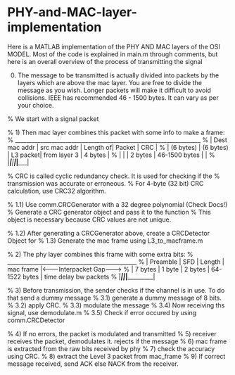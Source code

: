 # PHY-and-MAC-layer-implementation

Here is a MATLAB implementation of the PHY AND MAC layers of the OSI MODEL.
Most of the code is explained in main.m through comments, but here is an overall overview of the process of transmitting the signal

0) The message to be transmitted is actually divided into packets by the layers which are above the mac layer. You are free to divide the message as you wish. Longer packets will make it difficult to avoid collisions.
IEEE has recommended 46 - 1500 bytes. It can vary as per your choice.

% We start with a signal packet

% 1) Then mac layer combines this packet with some info to make a frame:
%  __________________________________________________________________
% | Dest mac addr | src mac addr | Length of| Packet        | CRC     |
% | (6 bytes)     | (6 bytes)    | L3 packet| from layer 3  | 4 bytes |
% |               |              | 2 bytes  | 46-1500 bytes |         |
% |_______________|______________|__________|_______________|_________|

% CRC is called cyclic redundancy check. It is used for checking if the
% transmission was accurate or erroneous.
% For 4-byte (32 bit) CRC calculation, use CRC32 algorithm.

% 1.1) Use comm.CRCGenerator with a 32 degree polynomial (Check Docs!)
% Generate a CRC generator object and pass it to the function
% This object is necessary because CRC values are not unique.

% 1.2) After generating a CRCGenerator above, create a CRCDetector Object for
% 1.3) Generate the mac frame using L3_to_macframe.m

% 2) The phy layer combines this frame with some extra bits:
%  ______________________________________________
% | Preamble  | SFD    | Length  | mac frame     |<---Interpacket Gap--->
% | 7 bytes   | 1 byte | 2 bytes | 64-1522 bytes | time delay bw packets
% |___________|________|_________|_______________|


% 3) Before transmission, the sender checks if the channel is in use. To do that send a dummy message
% 3.1) generate a dummy message of 8 bits.
% 3.2) apply CRC. 
% 3.3) modulate the message
% 3.4) Now receiving ths signal, use demodulate.m
% 3.5) Check if error occured by using comm.CRCDetector

% 4) If no errors, the packet is modulated and transmitted
% 5) receiver receives the packet, demodulates it. rejects if the message
% 6) mac frame is extracted from the raw bits received by phy
% 7) check the accuracy using CRC.
% 8) extract the Level 3 packet from mac_frame 
% 9) If correct message received, send ACK else NACK from the receiver.

